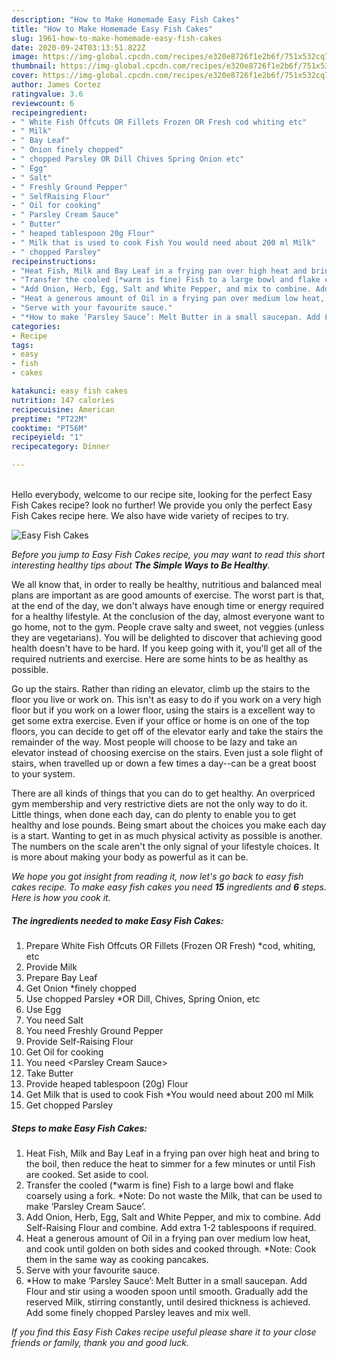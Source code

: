 ```yaml
---
description: "How to Make Homemade Easy Fish Cakes"
title: "How to Make Homemade Easy Fish Cakes"
slug: 1961-how-to-make-homemade-easy-fish-cakes
date: 2020-09-24T03:13:51.822Z
image: https://img-global.cpcdn.com/recipes/e320e8726f1e2b6f/751x532cq70/easy-fish-cakes-recipe-main-photo.jpg
thumbnail: https://img-global.cpcdn.com/recipes/e320e8726f1e2b6f/751x532cq70/easy-fish-cakes-recipe-main-photo.jpg
cover: https://img-global.cpcdn.com/recipes/e320e8726f1e2b6f/751x532cq70/easy-fish-cakes-recipe-main-photo.jpg
author: James Cortez
ratingvalue: 3.6
reviewcount: 6
recipeingredient:
- " White Fish Offcuts OR Fillets Frozen OR Fresh cod whiting etc"
- " Milk"
- " Bay Leaf"
- " Onion finely chopped"
- " chopped Parsley OR Dill Chives Spring Onion etc"
- " Egg"
- " Salt"
- " Freshly Ground Pepper"
- " SelfRaising Flour"
- " Oil for cooking"
- " Parsley Cream Sauce"
- " Butter"
- " heaped tablespoon 20g Flour"
- " Milk that is used to cook Fish You would need about 200 ml Milk"
- " chopped Parsley"
recipeinstructions:
- "Heat Fish, Milk and Bay Leaf in a frying pan over high heat and bring to the boil, then reduce the heat to simmer for a few minutes or until Fish are cooked. Set aside to cool."
- "Transfer the cooled (*warm is fine) Fish to a large bowl and flake coarsely using a fork. *Note: Do not waste the Milk, that can be used to make ‘Parsley Cream Sauce’."
- "Add Onion, Herb, Egg, Salt and White Pepper, and mix to combine. Add Self-Raising Flour and combine. Add extra 1-2 tablespoons if required."
- "Heat a generous amount of Oil in a frying pan over medium low heat, and cook until golden on both sides and cooked through. *Note: Cook them in the same way as cooking pancakes."
- "Serve with your favourite sauce."
- "*How to make ‘Parsley Sauce’: Melt Butter in a small saucepan. Add Flour and stir using a wooden spoon until smooth. Gradually add the reserved Milk, stirring constantly, until desired thickness is achieved. Add some finely chopped Parsley leaves and mix well."
categories:
- Recipe
tags:
- easy
- fish
- cakes

katakunci: easy fish cakes 
nutrition: 147 calories
recipecuisine: American
preptime: "PT22M"
cooktime: "PT56M"
recipeyield: "1"
recipecategory: Dinner

---
```

<br>
Hello everybody, welcome to our recipe site, looking for the perfect Easy Fish Cakes recipe? look no further! We provide you only the perfect Easy Fish Cakes recipe here. We also have wide variety of recipes to try.
<br>


![Easy Fish Cakes](https://img-global.cpcdn.com/recipes/e320e8726f1e2b6f/751x532cq70/easy-fish-cakes-recipe-main-photo.jpg)

<i>Before you jump to Easy Fish Cakes recipe, you may want to read this short interesting healthy tips about <strong>The Simple Ways to Be Healthy</strong>.</i>

We all know that, in order to really be healthy, nutritious and balanced meal plans are important as are good amounts of exercise. The worst part is that, at the end of the day, we don't always have enough time or energy required for a healthy lifestyle. At the conclusion of the day, almost everyone want to go home, not to the gym. People crave salty and sweet, not veggies (unless they are vegetarians). You will be delighted to discover that achieving good health doesn't have to be hard. If you keep going with it, you'll get all of the required nutrients and exercise. Here are some hints to be as healthy as possible.

Go up the stairs. Rather than riding an elevator, climb up the stairs to the floor you live or work on. This isn't as easy to do if you work on a very high floor but if you work on a lower floor, using the stairs is a excellent way to get some extra exercise. Even if your office or home is on one of the top floors, you can decide to get off of the elevator early and take the stairs the remainder of the way. Most people will choose to be lazy and take an elevator instead of choosing exercise on the stairs. Even just a sole flight of stairs, when travelled up or down a few times a day--can be a great boost to your system. 

There are all kinds of things that you can do to get healthy. An overpriced gym membership and very restrictive diets are not the only way to do it. Little things, when done each day, can do plenty to enable you to get healthy and lose pounds. Being smart about the choices you make each day is a start. Wanting to get in as much physical activity as possible is another. The numbers on the scale aren't the only signal of your lifestyle choices. It is more about making your body as powerful as it can be. 


<i>We hope you got insight from reading it, now let's go back to easy fish cakes recipe. To make easy fish cakes you need <strong>15</strong> ingredients and <strong>6</strong> steps. Here is how you cook it.
</i>

##### The ingredients needed to make Easy Fish Cakes:

1. Prepare  White Fish Offcuts OR Fillets (Frozen OR Fresh) *cod, whiting, etc
1. Provide  Milk
1. Prepare  Bay Leaf
1. Get  Onion *finely chopped
1. Use  chopped Parsley *OR Dill, Chives, Spring Onion, etc
1. Use  Egg
1. You need  Salt
1. You need  Freshly Ground Pepper
1. Provide  Self-Raising Flour
1. Get  Oil for cooking
1. You need  &lt;Parsley Cream Sauce&gt;
1. Take  Butter
1. Provide  heaped tablespoon (20g) Flour
1. Get  Milk that is used to cook Fish *You would need about 200 ml Milk
1. Get  chopped Parsley


##### Steps to make Easy Fish Cakes:

1. Heat Fish, Milk and Bay Leaf in a frying pan over high heat and bring to the boil, then reduce the heat to simmer for a few minutes or until Fish are cooked. Set aside to cool.
1. Transfer the cooled (*warm is fine) Fish to a large bowl and flake coarsely using a fork. *Note: Do not waste the Milk, that can be used to make ‘Parsley Cream Sauce’.
1. Add Onion, Herb, Egg, Salt and White Pepper, and mix to combine. Add Self-Raising Flour and combine. Add extra 1-2 tablespoons if required.
1. Heat a generous amount of Oil in a frying pan over medium low heat, and cook until golden on both sides and cooked through. *Note: Cook them in the same way as cooking pancakes.
1. Serve with your favourite sauce.
1. *How to make ‘Parsley Sauce’: Melt Butter in a small saucepan. Add Flour and stir using a wooden spoon until smooth. Gradually add the reserved Milk, stirring constantly, until desired thickness is achieved. Add some finely chopped Parsley leaves and mix well.


<i>If you find this Easy Fish Cakes recipe useful please share it to your close friends or family, thank you and good luck.</i>

